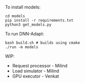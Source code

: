 To install models:
```
cd models
pip install -r requirements.txt
python3 get_models.py
```

To run DNN-Adapt:
```
bash build.sh # builds using cmake
./run -m models
```

WIP:
* Request processor - Milind
* Load simulator    - Milind
* GPU executor      - Venkat